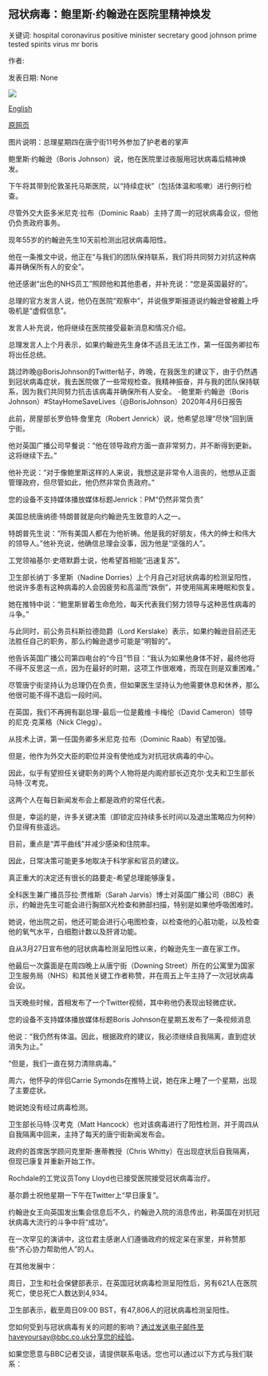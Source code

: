 ## 冠状病毒：鲍里斯·约翰逊在医院里精神焕发

关键词: hospital coronavirus positive minister secretary good johnson prime tested spirits virus mr boris

作者: 

发表日期: None

![](https://ichef.bbci.co.uk/news/1024/branded_news/B28E/production/_111601754_borisj.jpg)

[English](Coronavirus%3A%20Boris%20Johnson%20in%20%27good%20spirits%27%20in%20hospital.md)

[原网页](https://www.bbc.com/news/uk-52180223)

图片说明：总理星期四在唐宁街11号外参加了护老者的掌声

鲍里斯·约翰逊（Boris Johnson）说，他在医院里过夜服用冠状病毒后精神焕发。

下午将其带到伦敦圣托马斯医院，以“持续症状”（包括体温和咳嗽）进行例行检查。

尽管外交大臣多米尼克·拉布（Dominic Raab）主持了周一的冠状病毒会议，但他仍负责政府事务。

现年55岁的约翰逊先生10天前检测出冠状病毒阳性。

他在一条推文中说，他正在“与我们的团队保持联系，我们将共同努力对抗这种病毒并确保所有人的安全”。

他还感谢“出色的NHS员工”照顾他和其他患者，并补充说：“您是英国最好的”。

总理的官方发言人说，他仍在医院“观察中”，并说俄罗斯报道说约翰逊曾被戴上呼吸机是“虚假信息”。

发言人补充说，他将继续在医院接受最新消息和情况介绍。

总理发言人上个月表示，如果约翰逊先生身体不适且无法工作，第一任国务卿拉布将出任总统。

跳过昨晚@BorisJohnson的Twitter帖子，昨晚，在我医生的建议下，由于仍然遇到冠状病毒症状，我去医院做了一些常规检查。我精神振奋，并与我的团队保持联系，因为我们共同努力抗击该病毒并确保所有人安全。 -鲍里斯·约翰逊（Boris Johnson）\#StayHomeSaveLives（@BorisJohnson）2020年4月6日报告

此前，房屋部长罗伯特·詹里克（Robert Jenrick）说，他希望总理“尽快”回到唐宁街。

他对英国广播公司早餐说：“他在领导政府方面一直非常努力，并不断得到更新。这将继续下去。”

他补充说：“对于像鲍里斯这样的人来说，我想这是非常令人沮丧的，他想从正面管理政府，但尽管如此，他仍然非常负责政府。”

您的设备不支持媒体播放媒体标题Jenrick：PM“仍然非常负责”

美国总统唐纳德·特朗普就是向约翰逊先生致意的人之一。

特朗普先生说：“所有美国人都在为他祈祷。他是我的好朋友，伟大的绅士和伟大的领导人。”他补充说，他确信总理会没事，因为他是“坚强的人”。

工党领袖基尔·史塔默爵士说，他希望首相能“迅速复苏”。

卫生部长纳丁·多里斯（Nadine Dorries）上个月自己对冠状病毒的检测呈阳性，他说许多患有这种病毒的人会因疲劳和高温而“跌倒”，并使用隔离来睡眠和恢复。

她在推特中说：“鲍里斯冒着生命危险，每天代表我们努力领导与这种恶性病毒的斗争。”

与此同时，前公务员科斯拉德勋爵（Lord Kerslake）表示，如果约翰逊目前还无法胜任自己的职务，那么约翰逊退步可能是“明智的”。

他告诉英国广播公司第四电台的“今日”节目：“我认为如果他身体不好，最终他将不得不反思这一点，因为在最好的时期，这项工作很艰难，而现在则是双重困难。”

尽管唐宁街坚持认为总理仍在负责，但如果医生坚持认为他需要休息和休养，那么他很可能不得不退后一段时间。

在英国，我们不再拥有副总理-最后一位是戴维·卡梅伦（David Cameron）领导的尼克·克莱格（Nick Clegg）。

从技术上讲，第一任国务卿多米尼克·拉布（Dominic Raab）有望加强。

但是，他作为外交大臣的职位并没有使他成为对抗冠状病毒的中心。

因此，似乎有望担任关键职务的两个人物将是内阁府部长迈克尔·戈夫和卫生部长马特·汉考克。

这两个人在每日新闻发布会上都是政府的常任代表。

但是，幸运的是，许多关键决策（即锁定应持续多长时间以及退出策略应为何种）仍显得有些遥远。

目前，重点是“弄平曲线”并减少感染和住院率。

因此，日常决策可能更多地取决于科学家和官员的建议。

真正重大的决定还有很长的路要走-希望总理能够康复。

全科医生兼广播员莎拉·贾维斯（Sarah Jarvis）博士对英国广播公司（BBC）表示，约翰逊先生可能会进行胸部X光检查和肺部扫描，特别是如果他呼吸困难时。

她说，他出院之前，他还可能会进行心电图检查，以检查他的心脏功能，以及检查他的氧气水平，白细胞计数以及肝肾功能。

自从3月27日宣布他的冠状病毒检测呈阳性以来，约翰逊先生一直在家工作。

他最后一次露面是在周四晚上从唐宁街（Downing Street）所在的公寓里为国家卫生服务局（NHS）和其他关键工作者称赞，并在周五上午主持了一次冠状病毒会议。

当天晚些时候，首相发布了一个Twitter视频，其中称他仍表现出轻微症状。

您的设备不支持媒体播放媒体标题Boris Johnson在星期五发布了一条视频消息

他说：“我仍然有体温。因此，根据政府的建议，我必须继续自我隔离，直到症状消失为止。”

“但是，我们一直在努力清除病毒。”

周六，他怀孕的伴侣Carrie Symonds在推特上说，她在床上睡了一个星期，出现了主要症状。

她说她没有经过病毒检测。

卫生部长马特·汉考克（Matt Hancock）也对该病毒进行了阳性检测，并于周四从自我隔离中回来，主持了每天的唐宁街新闻发布会。

政府的首席医学顾问克里斯·惠蒂教授（Chris Whitty）在出现症状后自我隔离，但现已康复并重新开始工作。

Rochdale的工党议员Tony Lloyd也已接受医院接受冠状病毒治疗。

基尔爵士祝他星期一下午在Twitter上“早日康复”。

约翰逊女王向英国发出集会信息后不久，约翰逊入院的消息传出，称英国在对抗冠状病毒大流行的斗争中将“成功”。

在一次罕见的演讲中，这位君主感谢人们遵循政府的规定呆在家里，并称赞那些“齐心协力帮助他人”的人。

在其他发展中：

周日，卫生和社会保健部表示，在英国冠状病毒检测呈阳性后，另有621人在医院死亡，使总死亡人数达到4,934。

卫生部表示，截至周日09:00 BST，有47,806人的冠状病毒检测呈阳性。

您如何受到与冠状病毒有关的问题的影响？通过发送电子邮件至haveyoursay@bbc.co.uk分享您的经验。

如果您愿意与BBC记者交谈，请提供联系电话。您也可以通过以下方式与我们联系：